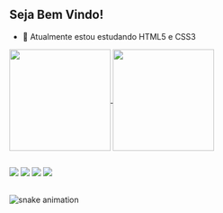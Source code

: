 ## Seja Bem Vindo!

- 🌱 Atualmente estou estudando HTML5 e CSS3

<div>
  <a href="https://github.com/Aulucci">
  <img height="180em"   align="center" src="https://github-readme-stats.vercel.app/api?username=Aulucci&show_icons=true&theme=react&include_all_commits=true&count_private=true"/>
  <img height="180em"  align="center" src="https://github-readme-stats.vercel.app/api/top-langs/?username=Aulucci&layout=compact&langs_count=7&theme=react" />

  
</div>
  
 ##
  
</div>
  <a href="https://web.facebook.com/andre.aulucci/" target="_blank"><img src="https://img.shields.io/badge/Facebook-1877F2?style=for-the-badge&logo=facebook&logoColor=white" target="_blank"></a>
  <a href="https://www.instagram.com/auluccinado/" target="_blank"><img src="https://img.shields.io/badge/-Instagram-%23E4405F?style=for-the-badge&logo=instagram&logoColor=white" target="_blank"></a>
  <a href="https:"https://www.linkedin.com/in/andr%C3%A9-aulucci-gomes-19a701217/" target="_blank"><img src="https://img.shields.io/badge/-LinkedIn-%230077B5?style=for-the-badge&logo=linkedin&logoColor=white" target="_blank"></a>
  <a href="https//github.com/Aulucci" target="_blank"><img src="https://img.shields.io/badge/GitHub-100000?style=for-the-badge&logo=github&logoColor=white" target="_blank"></a> 
 
</div>

##
![snake animation](https://github.com/Aulucci/Aulucci/blob/output/github-contribution-grid-snake.svg)
